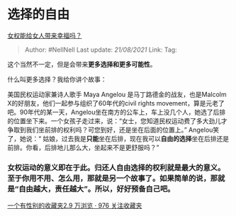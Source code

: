 # 选择的自由
[女权能给女人带来幸福吗？](https://www.zhihu.com/question/312312869/answer/605929230)

> Author: #NellNell
> Last update: *21/08/2021*
> Link:
> Tag:

这个当然不一定，但是会带来**更多选择和更多可能性**。

什么叫更多选择？我给你讲个故事：

美国民权运动家兼诗人歌手 Maya Angelou 是马丁路德金的战友，也是Malcolm X的好朋友，他们一起参与组织了60年代的civil rights movement，算是元老了吧。90年代的某一天，Angelou坐在南方的公车上，车上没几个人，她选了后排的位置坐下来。一个女孩子走过来，说：“女士，您知道民权运动费了多大劲儿才争取到我们坐前排的权利吗？可您到好，还是坐在后面的位置上。” Angelou笑了，她说：“ 姑娘，过去我是**只能**坐在后排，现在我可以**自由的选择**坐在后排还是前排。你看，后排地儿那么大，坐起来不是更舒服吗？”

### 女权运动的意义即在于此。归还人自由选择的权利就是最大的意义。至于你用不用、怎么用，那就是另一个故事了。如果简单的说，那就是“自由越大，责任越大”。所以，好好预备自己吧。

[一个有性别的收藏夹2.9 万浏览 · 976 关注收藏夹](https://www.zhihu.com/collection/326955627)
